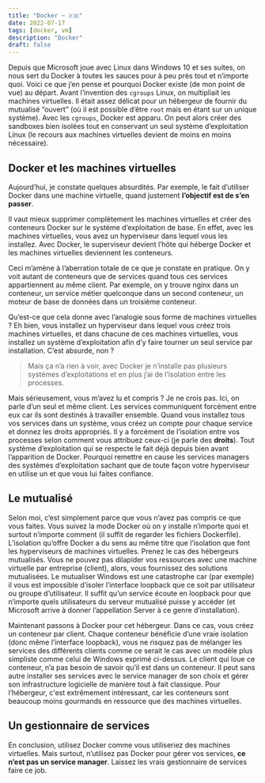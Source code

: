 ```yaml
---
title: "Docker ~ 🇫🇷"
date: 2022-07-17
tags: [docker, vm]
description: "Docker"
draft: false
---
```


Depuis que Microsoft joue avec Linux dans Windows 10 et ses suites, on nous sert
du Docker à toutes les sauces pour à peu près tout et n’importe quoi. Voici ce
que j’en pense et pourquoi Docker existe (de mon point de vue) au départ. Avant
l’invention des `cgroups` Linux, on multipliait les machines virtuelles. Il
était assez délicat pour un hébergeur de fournir du mutualisé “ouvert” (où il
est possible d’être `root` mais en étant sur un unique système). Avec les
`cgroups`, Docker est apparu. On peut alors créer des sandboxes bien isolées
tout en conservant un seul système d’exploitation Linux (le recours aux machines
virtuelles devient de moins en moins nécessaire).

## Docker et les machines virtuelles

Aujourd’hui, je constate quelques absurdités. Par exemple, le fait d’utiliser
Docker dans une machine virtuelle, quand justement **l’objectif est de s’en
passer**.

Il vaut mieux supprimer complètement les machines virtuelles et créer des
conteneurs Docker sur le système d’exploitation de base. En effet, avec les
machines virtuelles, vous avez un hyperviseur dans lequel vous les installez.
Avec Docker, le superviseur devient l’hôte qui héberge Docker et les machines
virtuelles deviennent les conteneurs.

Ceci m’amène à l’aberration totale de ce que je constate en pratique. On y voit
autant de conteneurs que de services quand tous ces services appartiennent au
même client. Par exemple, on y trouve nginx dans un conteneur, un service métier
quelconque dans un second conteneur, un moteur de base de données dans un
troisième conteneur.

Qu’est-ce que cela donne avec l’analogie sous forme de machines virtuelles ? Eh
bien, vous installez un hyperviseur dans lequel vous créez trois machines
virtuelles, et dans chacune de ces machines virtuelles, vous installez un
système d’exploitation afin d’y faire tourner un seul service par installation.
C’est absurde, non ?

> Mais ça n’a rien à voir, avec Docker je n’installe pas plusieurs systèmes
> d’exploitations et en plus j’ai de l’isolation entre les processes.

Mais sérieusement, vous m’avez lu et compris ? Je ne crois pas. Ici, on parle
d’un seul et même client. Les services communiquent forcément entre eux car ils
sont destinés à travailler ensemble. Quand vous installez tous vos services dans
un système, vous créez un compte pour chaque service et donnez les droits
appropriés. Il y a forcément de l’isolation entre vos processes selon comment
vous attribuez ceux-ci (je parle des **droits**). Tout système d’exploitation
qui se respecte le fait déjà depuis bien avant l’apparition de Docker. Pourquoi
remettre en cause les services managers des systèmes d’exploitation sachant que
de toute façon votre hyperviseur en utilise un et que vous lui faites confiance.

## Le mutualisé

Selon moi, c’est simplement parce que vous n’avez pas compris ce que vous
faites. Vous suivez la mode Docker où on y installe n’importe quoi et surtout
n’importe comment (il suffit de regarder les fichiers Dockerfile). L’isolation
qu’offre Docker a du sens au même titre que l’isolation que font les
hyperviseurs de machines virtuelles. Prenez le cas des hébergeurs mutualisés.
Vous ne pouvez pas dilapider vos ressources avec une machine virtuelle par
entreprise (client), alors, vous fournissez des solutions mutualisées. Le
mutualiser Windows est une catastrophe car (par exemple) il vous est impossible
d’isoler l’interface loopback que ce soit par utilisateur ou groupe
d’utilisateur. Il suffit qu’un service écoute en loopback pour que n’importe
quels utilisateurs du serveur mutualisé puisse y accéder (et Microsoft arrive à
donner l’appellation Server à ce genre d’installation).

Maintenant passons à Docker pour cet hébergeur. Dans ce cas, vous créez un
conteneur par client. Chaque conteneur bénéficie d’une vraie isolation (donc
même l’interface loopback), vous ne risquez pas de mélanger les services des
différents clients comme ce serait le cas avec un modèle plus simpliste comme
celui de Windows exprimé ci-dessus. Le client qui loue ce conteneur, n’a pas
besoin de savoir qu’il est dans un conteneur. Il peut sans autre installer ses
services avec le service manager de son choix et gérer son infrastructure
logicielle de manière tout à fait classique. Pour l’hébergeur, c'est extrêmement
intéressant, car les conteneurs sont beaucoup moins gourmands en ressource que
des machines virtuelles.

## Un gestionnaire de services

En conclusion, utilisez Docker comme vous utiliseriez des machines virtuelles.
Mais surtout, n’utilisez pas Docker pour gérer vos services, **ce n’est pas un
service manager**. Laissez les vrais gestionnaire de services faire ce job.
